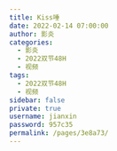 ```yaml
---
title: Kiss唾
date: 2022-02-14 07:00:00
author: 影炎
categories: 
  - 影炎
  - 2022双节48H
  - 视频
tags: 
  - 2022双节48H
  - 视频
sidebar: false
private: true
username: jianxin
password: 957c35
permalink: /pages/3e8a73/
---
```


<!-- <iframeComp ihtml="https://player.bilibili.com/player.html?aid=&cid=&page=1&danmaku=1&high_quality=1"></iframeComp> -->
